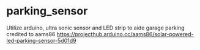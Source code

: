 # parking_sensor
 Utilize arduino, ultra sonic sensor and LED strip to aide garage parking
credited to aams86 https://projecthub.arduino.cc/aams86/solar-powered-led-parking-sensor-5d01d9
